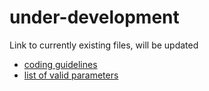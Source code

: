 # under-development

Link to currently existing files, will be updated

* [coding guidelines](developerGuide/codingGuidelines.md)
* [list of valid parameters](userGuide/parameterHandling.md)